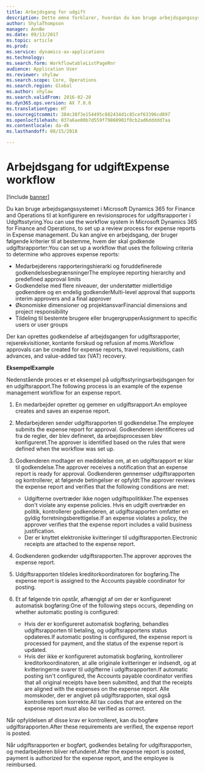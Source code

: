 ```yaml
---
title: Arbejdsgang for udgift
description: Dette emne forklarer, hvordan du kan bruge arbejdsgangssystemet i Microsoft Dynamics 365 for Finance and Operations til at konfigurere en revisionsproces for udgiftsrapporter i Udgiftsstyring.
author: ShylaThompson
manager: AnnBe
ms.date: 09/13/2017
ms.topic: article
ms.prod: 
ms.service: dynamics-ax-applications
ms.technology: 
ms.search.form: WorkflowtableListPageRnr
audience: Application User
ms.reviewer: shylaw
ms.search.scope: Core, Operations
ms.search.region: Global
ms.author: shylaw
ms.search.validFrom: 2016-02-28
ms.dyn365.ops.version: AX 7.0.0
ms.translationtype: HT
ms.sourcegitcommit: 384c38f3e154495c882434d1c85cef63396cd897
ms.openlocfilehash: 037a6ae00b7d559f79860901f0cb2ad6ddddd7aa
ms.contentlocale: da-dk
ms.lasthandoff: 08/15/2018

---
```


# <a name="expense-workflow"></a><span data-ttu-id="aad04-103">Arbejdsgang for udgift</span><span class="sxs-lookup"><span data-stu-id="aad04-103">Expense workflow</span></span>

[!include [banner](../includes/banner.md)]

<span data-ttu-id="aad04-104">Du kan bruge arbejdsgangssystemet i Microsoft Dynamics 365 for Finance and Operations til at konfigurere en revisionsproces for udgiftsrapporter i Udgiftsstyring.</span><span class="sxs-lookup"><span data-stu-id="aad04-104">You can use the workflow system in Microsoft Dynamics 365 for Finance and Operations, to set up a review process for expense reports in Expense management.</span></span> <span data-ttu-id="aad04-105">Du kan angive en arbejdsgang, der bruger følgende kriterier til at bestemme, hvem der skal godkende udgiftsrapporter:</span><span class="sxs-lookup"><span data-stu-id="aad04-105">You can set up a workflow that uses the following criteria to determine who approves expense reports:</span></span>

- <span data-ttu-id="aad04-106">Medarbejderens rapporteringshierarki og foruddefinerede godkendelsesbegrænsninger</span><span class="sxs-lookup"><span data-stu-id="aad04-106">The employee reporting hierarchy and predefined approval limits</span></span>
- <span data-ttu-id="aad04-107">Godkendelse med flere niveauer, der understøtter midlertidige godkendere og en endelig godkender</span><span class="sxs-lookup"><span data-stu-id="aad04-107">Multi-level approval that supports interim approvers and a final approver</span></span>
- <span data-ttu-id="aad04-108">Økonomiske dimensioner og projektansvar</span><span class="sxs-lookup"><span data-stu-id="aad04-108">Financial dimensions and project responsibility</span></span>
- <span data-ttu-id="aad04-109">Tildeling til bestemte brugere eller brugergrupper</span><span class="sxs-lookup"><span data-stu-id="aad04-109">Assignment to specific users or user groups</span></span>

<span data-ttu-id="aad04-110">Der kan oprettes godkendelse af arbejdsgangen for udgiftsrapporter, rejserekvisitioner, kontante forskud og refusion af moms.</span><span class="sxs-lookup"><span data-stu-id="aad04-110">Workflow approvals can be created for expense reports, travel requisitions, cash advances, and value-added tax (VAT) recovery.</span></span>

<span data-ttu-id="aad04-111">**Eksempel**</span><span class="sxs-lookup"><span data-stu-id="aad04-111">**Example**</span></span>

<span data-ttu-id="aad04-112">Nedenstående proces er et eksempel på udgiftsstyringsarbejdsgangen for en udgiftsrapport.</span><span class="sxs-lookup"><span data-stu-id="aad04-112">The following process is an example of the expense management workflow for an expense report.</span></span>

1. <span data-ttu-id="aad04-113">En medarbejder opretter og gemmer en udgiftsrapport.</span><span class="sxs-lookup"><span data-stu-id="aad04-113">An employee creates and saves an expense report.</span></span>
2. <span data-ttu-id="aad04-114">Medarbejderen sender udgiftsrapporten til godkendelse.</span><span class="sxs-lookup"><span data-stu-id="aad04-114">The employee submits the expense report for approval.</span></span> <span data-ttu-id="aad04-115">Godkenderen identificeres ud fra de regler, der blev defineret, da arbejdsprocessen blev konfigureret.</span><span class="sxs-lookup"><span data-stu-id="aad04-115">The approver is identified based on the rules that were defined when the workflow was set up.</span></span>
3. <span data-ttu-id="aad04-116">Godkenderen modtager en meddelelse om, at en udgiftsrapport er klar til godkendelse.</span><span class="sxs-lookup"><span data-stu-id="aad04-116">The approver receives a notification that an expense report is ready for approval.</span></span> <span data-ttu-id="aad04-117">Godkenderen gennemser udgiftsrapporten og kontrollerer, at følgende betingelser er opfyldt:</span><span class="sxs-lookup"><span data-stu-id="aad04-117">The approver reviews the expense report and verifies that the following conditions are met:</span></span>

    - <span data-ttu-id="aad04-118">Udgifterne overtræder ikke nogen udgiftspolitikker.</span><span class="sxs-lookup"><span data-stu-id="aad04-118">The expenses don't violate any expense policies.</span></span> <span data-ttu-id="aad04-119">Hvis en udgift overtræder en politik, kontrollerer godkenderen, at udgiftsrapporten omfatter en gyldig forretningsberettigelse.</span><span class="sxs-lookup"><span data-stu-id="aad04-119">If an expense violates a policy, the approver verifies that the expense report includes a valid business justification.</span></span>
    - <span data-ttu-id="aad04-120">Der er knyttet elektroniske kvitteringer til udgiftsrapporten.</span><span class="sxs-lookup"><span data-stu-id="aad04-120">Electronic receipts are attached to the expense report.</span></span>

4. <span data-ttu-id="aad04-121">Godkenderen godkender udgiftsrapporten.</span><span class="sxs-lookup"><span data-stu-id="aad04-121">The approver approves the expense report.</span></span>
5. <span data-ttu-id="aad04-122">Udgiftsrapporten tildeles kreditorkoordinatoren for bogføring.</span><span class="sxs-lookup"><span data-stu-id="aad04-122">The expense report is assigned to the Accounts payable coordinator for posting.</span></span>
6. <span data-ttu-id="aad04-123">Et af følgende trin opstår, afhængigt af om der er konfigureret automatisk bogføring:</span><span class="sxs-lookup"><span data-stu-id="aad04-123">One of the following steps occurs, depending on whether automatic posting is configured:</span></span>

    - <span data-ttu-id="aad04-124">Hvis der er konfigureret automatisk bogføring, behandles udgiftsrapporten til betaling, og udgiftsrapportens status opdateres.</span><span class="sxs-lookup"><span data-stu-id="aad04-124">If automatic posting is configured, the expense report is processed for payment, and the status of the expense report is updated.</span></span>
    - <span data-ttu-id="aad04-125">Hvis der ikke er konfigureret automatisk bogføring, kontrollerer kreditorkoordinatoren, at alle originale kvitteringer er indsendt, og at kvitteringerne svarer til udgifterne i udgiftsrapporten.</span><span class="sxs-lookup"><span data-stu-id="aad04-125">If automatic posting isn't configured, the Accounts payable coordinator verifies that all original receipts have been submitted, and that the receipts are aligned with the expenses on the expense report.</span></span> <span data-ttu-id="aad04-126">Alle momskoder, der er angivet på udgiftsrapporten, skal også kontrolleres som korrekte.</span><span class="sxs-lookup"><span data-stu-id="aad04-126">All tax codes that are entered on the expense report must also be verified as correct.</span></span>

<span data-ttu-id="aad04-127">Når opfyldelsen af disse krav er kontrolleret, kan du bogføre udgiftsrapporten.</span><span class="sxs-lookup"><span data-stu-id="aad04-127">After these requirements are verified, the expense report is posted.</span></span>

<span data-ttu-id="aad04-128">Når udgiftsrapporten er bogført, godkendes betaling for udgiftsrapporten, og medarbejderen bliver refunderet.</span><span class="sxs-lookup"><span data-stu-id="aad04-128">After the expense report is posted, payment is authorized for the expense report, and the employee is reimbursed.</span></span>


